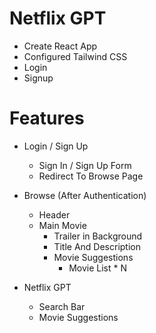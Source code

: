 # Netflix GPT

- Create React App
- Configured Tailwind CSS
- Login
- Signup

# Features

- Login / Sign Up
  - Sign In / Sign Up Form
  - Redirect To Browse Page
- Browse (After Authentication)

  - Header
  - Main Movie
    - Trailer in Background
    - Title And Description
    - Movie Suggestions
      - Movie List \* N

- Netflix GPT
  - Search Bar
  - Movie Suggestions
